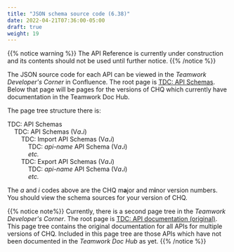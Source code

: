 ```yaml
---
title: "JSON schema source code (6.38)"
date: 2022-04-21T07:36:00-05:00
draft: true
weight: 19
---
```


<!-- begin comment block (when active)-------------------- -->
{{% notice warning %}}
The API Reference is currently under construction and its contents should not be used until further notice.
{{% /notice %}}
<!-- end comment block (when active)-------------------- -->

The JSON source code for each API can be viewed in the *Teamwork Developer's Corner* in Confluence. The root page is [TDC: API Schemas](https://teamworkclients.atlassian.net/wiki/spaces/DEVCORNER/pages/3536061903/TDC%3A+API+Schemas). Below that page will be pages for the versions of CHQ which currently have documentation in the Teamwork Doc Hub.

The page tree structure there is:

TDC: API Schemas  
&nbsp;&nbsp;&nbsp;&nbsp;TDC: API Schemas (V<i>a</i><b>.</b><i>i</i>)  
&nbsp;&nbsp;&nbsp;&nbsp;&nbsp;&nbsp;&nbsp;&nbsp;TDC: Import API Schemas (V<i>a</i><b>.</b><i>i</i>)  
&nbsp;&nbsp;&nbsp;&nbsp;&nbsp;&nbsp;&nbsp;&nbsp;&nbsp;&nbsp;&nbsp;&nbsp;TDC: *api-name* API Schema (V<i>a</i><b>.</b><i>i</i>)  
&nbsp;&nbsp;&nbsp;&nbsp;&nbsp;&nbsp;&nbsp;&nbsp;&nbsp;&nbsp;&nbsp;&nbsp;*etc.*  
&nbsp;&nbsp;&nbsp;&nbsp;&nbsp;&nbsp;&nbsp;&nbsp;TDC: Export API Schemas (V<i>a</i><b>.</b><i>i</i>)  
&nbsp;&nbsp;&nbsp;&nbsp;&nbsp;&nbsp;&nbsp;&nbsp;&nbsp;&nbsp;&nbsp;&nbsp;TDC: *api-name* API Schema (V<i>a</i><b>.</b><i>i</i>)  
&nbsp;&nbsp;&nbsp;&nbsp;&nbsp;&nbsp;&nbsp;&nbsp;&nbsp;&nbsp;&nbsp;&nbsp;*etc.*


The *a* and *i* codes above are the CHQ m**a**jor and m**i**nor version numbers. You should view the schema sources for your version of CHQ.

{{% notice note%}}
Currently, there is a second page tree in the *Teamwork Developer's Corner*. The root page is [TDC: API documentation (original)](https://teamworkclients.atlassian.net/wiki/spaces/DEVCORNER/pages/3179905780). This page tree contains the original documentation for all APIs for multiple versions of CHQ. Included in this page tree are those APIs which have not been documented in the *Teamwork Doc Hub* as yet.
{{% /notice %}}
